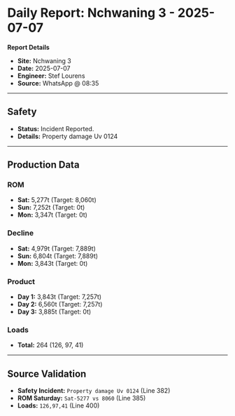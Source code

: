# Daily Report: Nchwaning 3 - 2025-07-07

**Report Details**
- **Site:** Nchwaning 3
- **Date:** 2025-07-07
- **Engineer:** Stef Lourens
- **Source:** WhatsApp @ 08:35

---

## Safety
- **Status:** Incident Reported.
- **Details:** Property damage Uv 0124

---

## Production Data

### ROM
- **Sat:** 5,277t (Target: 8,060t)
- **Sun:** 7,252t (Target: 0t)
- **Mon:** 3,347t (Target: 0t)

### Decline
- **Sat:** 4,979t (Target: 7,889t)
- **Sun:** 6,804t (Target: 7,889t)
- **Mon:** 3,843t (Target: 0t)

### Product
- **Day 1:** 3,843t (Target: 7,257t)
- **Day 2:** 6,560t (Target: 7,257t)
- **Day 3:** 3,885t (Target: 0t)

### Loads
- **Total:** 264 (126, 97, 41)

---

## Source Validation
- **Safety Incident:** `Property damage Uv 0124` (Line 382)
- **ROM Saturday:** `Sat-5277 vs 8060` (Line 385)
- **Loads:** `126,97,41` (Line 400)
